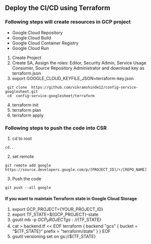 ## Deploy the CI/CD using Terraform
### Following steps will create resources in GCP project

- Google Cloud Repository
- Google Cloud Build
- Google Cloud Container Registry
- Google Cloud Run
1. Create Project
2. Create SA, Assign the roles: Editor, Security Admin, Service Usage Consumer, Source Repository Administrator 
and download key as terraform.json
3. export GOOGLE_CLOUD_KEYFILE_JSON=terraform-key.json
```
 git clone  https://github.com/vikramshinde12/config-service-googlesheet.git
 cd  config-service-googlesheet/terraform
``` 
4. terraform init
5. terraform plan
6. terraform apply

### Following steps to push the code into CSR
1. cd to root
``` 
cd..
```

2.  set remote
```shell script
git remote add google https://source.developers.google.com/p/[PROJECT_ID]/r/[REPO_NAME]
```

3. Push the code 
```shell script
git push --all google
```


#### If you want to maintain Terraform state in Google Cloud Storage 
1. export GCP_PROJECT={YOUR_PROJECT_ID}
2. export TF_STATE=${GCP_PROJECT}-state
3. gsutil mb -p ${GCP_PROJECT} gs://${TF_STATE}
4. cat > backend.tf << EOF
terraform {
 backend "gcs" {
   bucket  = "${TF_STATE}"
   prefix  = "terraform/state"
 }
}
EOF
4. gsutil versioning set on gs://${TF_STATE}
